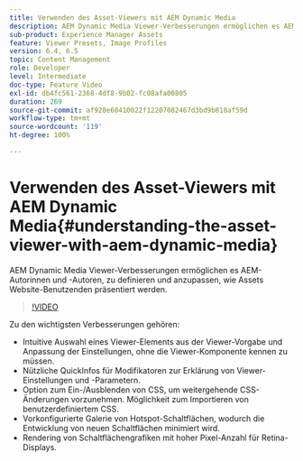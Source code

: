 ```yaml
---
title: Verwenden des Asset-Viewers mit AEM Dynamic Media
description: AEM Dynamic Media Viewer-Verbesserungen ermöglichen es AEM-Autorinnen und -Autoren, zu definieren und anzupassen, wie Assets Website-Benutzenden präsentiert werden.
sub-product: Experience Manager Assets
feature: Viewer Presets, Image Profiles
version: 6.4, 6.5
topic: Content Management
role: Developer
level: Intermediate
doc-type: Feature Video
exl-id: db4fc561-2368-4df8-9b02-fc08afa00805
duration: 269
source-git-commit: af928e60410022f12207082467d3bd9b818af59d
workflow-type: tm+mt
source-wordcount: '119'
ht-degree: 100%

---
```


# Verwenden des Asset-Viewers mit AEM Dynamic Media{#understanding-the-asset-viewer-with-aem-dynamic-media}

AEM Dynamic Media Viewer-Verbesserungen ermöglichen es AEM-Autorinnen und -Autoren, zu definieren und anzupassen, wie Assets Website-Benutzenden präsentiert werden.

>[!VIDEO](https://video.tv.adobe.com/v/17783?quality=12&learn=on)

Zu den wichtigsten Verbesserungen gehören:

* Intuitive Auswahl eines Viewer-Elements aus der Viewer-Vorgabe und Anpassung der Einstellungen, ohne die Viewer-Komponente kennen zu müssen.
* Nützliche QuickInfos für Modifikatoren zur Erklärung von Viewer-Einstellungen und -Parametern.
* Option zum Ein-/Ausblenden von CSS, um weitergehende CSS-Änderungen vorzunehmen. Möglichkeit zum Importieren von benutzerdefiniertem CSS.
* Vorkonfigurierte Galerie von Hotspot-Schaltflächen, wodurch die Entwicklung von neuen Schaltflächen minimiert wird.
* Rendering von Schaltflächengrafiken mit hoher Pixel-Anzahl für Retina-Displays.
